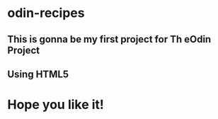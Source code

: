 # odin-recipes
## This is gonna be my first project for Th eOdin Project
## Using HTML5

# Hope you like it!